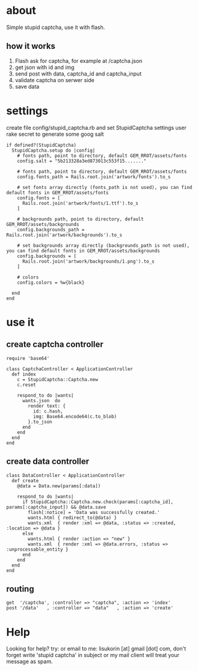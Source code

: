 # about

Simple stupid captcha, use it with flash.

## how it works
1. Flash ask for captcha, for example at /captcha.json
2. get json with id and img
3. send post with data, captcha_id and captcha_input
4. validate captcha on serwer side
5. save data

# settings

create file config/stupid_captcha.rb and set StupidCaptcha settings
user rake secret to generate some goog salt

    if defined?(StupidCaptcha)
      StupidCaptcha.setup do |config|
        # fonts path, point to directory, default GEM_RROT/assets/fonts
        config.salt = "5b213328a3ed873013c553f15......."

        # fonts path, point to directory, default GEM_RROT/assets/fonts
        config.fonts_path = Rails.root.join('artwork/fonts').to_s

        # set fonts array directly (fonts_path is not used), you can find default fonts in GEM_RROT/assets/fonts
        config.fonts = [
          Rails.root.join('artwork/fonts/1.ttf').to_s
        ]

        # backgrounds path, point to directory, default GEM_RROT/assets/backgrounds
        config.backgrounds_path = Rails.root.join('artwork/backgrounds').to_s

        # set backgrounds array directly (backgrounds_path is not used), you can find default fonts in GEM_RROT/assets/backgrounds
        config.backgrounds = [
          Rails.root.join('artwork/backgrounds/1.png').to_s
        ]

        # colors
        config.colors = %w{black}

      end
    end

# use it
## create captcha controller

    require 'base64'

    class CaptchaController < ApplicationController
      def index
        c = StupidCaptcha::Captcha.new
        c.reset

        respond_to do |wants|
          wants.json  do
            render text: {
              id: c.hash,
              img: Base64.encode64(c.to_blob)
            }.to_json
          end
        end
      end
    end


## create data controller

    class DataController < ApplicationController
      def create
        @data = Data.new(params[:data])

        respond_to do |wants|
          if StupidCaptcha::Captcha.new.check(params[:captcha_id], params[:captcha_input]) && @data.save
            flash[:notice] = 'Data was successfully created.'
            wants.html { redirect_to(@data) }
            wants.xml  { render :xml => @data, :status => :created, :location => @data }
          else
            wants.html { render :action => "new" }
            wants.xml  { render :xml => @data.errors, :status => :unprocessable_entity }
          end
        end
      end
    end

## routing

    get  '/captcha', :controller => "captcha", :action => 'index'
    post '/data'   , :controller => "data"   , :action => 'create'

# Help

Looking for help?
try:
or email to me: lisukorin [at] gmail [dot] com, 
don't forget write 'stupid captcha' in subject or my mail client will treat your message as spam.
